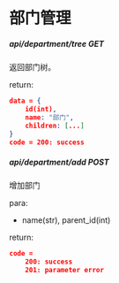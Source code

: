 # 部门管理

##### api/department/tree GET

返回部门树。

return: 

```json
data = {
    id(int),
    name: "部门",
	children: [...]
}
code = 200: success	
```

##### api/department/add POST

增加部门

para:

- name(str), parent_id(int)

return: 

```json
code =
	200: success
    201: parameter error
```